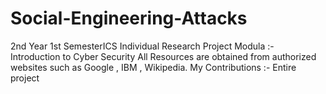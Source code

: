 # Social-Engineering-Attacks
2nd Year 1st SemesterICS Individual Research Project
Modula :- Introduction to Cyber Security
All Resources are obtained from authorized websites such 
as Google , IBM , Wikipedia.
My Contributions :- Entire project
